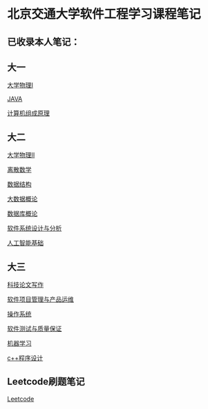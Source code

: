 # 北京交通大学软件工程学习课程笔记
## 已收录本人笔记：

## 大一

[大学物理I](https://github.com/Routhleck/myNotes/tree/main/大学物理I)

[JAVA](https://github.com/Routhleck/myNotes/tree/main/JAVA)

[计算机组成原理](https://github.com/Routhleck/myNotes/tree/main/计算机组成原理)

## 大二

[大学物理II](https://github.com/Routhleck/myNotes/tree/main/大学物理II)

[离散数学](https://github.com/Routhleck/myNotes/tree/main/离散数学)

[数据结构](https://github.com/Routhleck/myNotes/tree/main/数据结构)

[大数据概论](https://github.com/Routhleck/myNotes/tree/main/大数据概论)

[数据库概论](https://github.com/Routhleck/myNotes/tree/main/数据库概论)

[软件系统设计与分析](https://github.com/Routhleck/myNotes/tree/main/软件系统设计与分析)

[人工智能基础](https://github.com/Routhleck/myNotes/tree/main/人工智能基础)

## 大三

[科技论文写作](https://github.com/Routhleck/myNotes/tree/main/科技论文写作)

[软件项目管理与产品运维](https://github.com/Routhleck/myNotes/tree/main/软件项目管理与产品运维)

[操作系统](https://github.com/Routhleck/myNotes/tree/main/操作系统(updating))

[软件测试与质量保证](https://github.com/Routhleck/myNotes/tree/main/软件测试与质量保证)

[机器学习](https://github.com/Routhleck/myNotes/tree/main/机器学习)

[c++程序设计](https://github.com/Routhleck/myNotes/tree/main/c%2B%2B程序设计)

## Leetcode刷题笔记

[Leetcode](https://github.com/Routhleck/myNotes/tree/main/LeetCode(updating))
